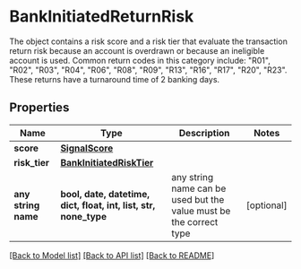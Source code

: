 # BankInitiatedReturnRisk

The object contains a risk score and a risk tier that evaluate the transaction return risk because an account is overdrawn or because an ineligible account is used. Common return codes in this category include: \"R01\", \"R02\", \"R03\", \"R04\", \"R06\", \"R08\",  \"R09\", \"R13\", \"R16\", \"R17\", \"R20\", \"R23\". These returns have a turnaround time of 2 banking days.

## Properties
Name | Type | Description | Notes
------------ | ------------- | ------------- | -------------
**score** | [**SignalScore**](SignalScore.md) |  | 
**risk_tier** | [**BankInitiatedRiskTier**](BankInitiatedRiskTier.md) |  | 
**any string name** | **bool, date, datetime, dict, float, int, list, str, none_type** | any string name can be used but the value must be the correct type | [optional]

[[Back to Model list]](../README.md#documentation-for-models) [[Back to API list]](../README.md#documentation-for-api-endpoints) [[Back to README]](../README.md)


